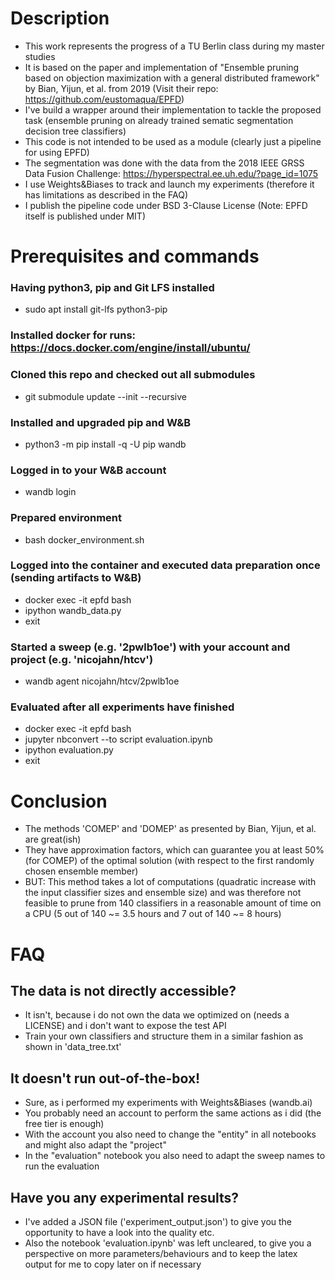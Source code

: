 # Description
* This work represents the progress of a TU Berlin class during my master studies
* It is based on the paper and implementation of "Ensemble pruning based on objection maximization with a general distributed framework" by Bian, Yijun, et al. from 2019 (Visit their repo: https://github.com/eustomaqua/EPFD)
* I've build a wrapper around their implementation to tackle the proposed task (ensemble pruning on already trained sematic segmentation decision tree classifiers)
* This code is not intended to be used as a module (clearly just a pipeline for using EPFD)
* The segmentation was done with the data from the 2018 IEEE GRSS Data Fusion Challenge: https://hyperspectral.ee.uh.edu/?page_id=1075
* I use Weights&Biases to track and launch my experiments (therefore it has limitations as described in the FAQ)
* I publish the pipeline code under BSD 3-Clause License (Note: EPFD itself is published under MIT)

# Prerequisites and commands
### Having python3, pip and Git LFS installed
* sudo apt install git-lfs python3-pip
### Installed docker for runs: https://docs.docker.com/engine/install/ubuntu/
### Cloned this repo and checked out all submodules
* git submodule update --init --recursive
### Installed and upgraded pip and W&B
* python3 -m pip install -q -U pip wandb
### Logged in to your W&B account
* wandb login
### Prepared environment
* bash docker_environment.sh
### Logged into the container and executed data preparation once (sending artifacts to W&B)
* docker exec -it epfd bash
* ipython wandb_data.py
* exit
### Started a sweep (e.g. '2pwlb1oe') with your account and project (e.g. 'nicojahn/htcv')
* wandb agent nicojahn/htcv/2pwlb1oe
### Evaluated after all experiments have finished
* docker exec -it epfd bash
* jupyter nbconvert --to script evaluation.ipynb
* ipython evaluation.py
* exit

# Conclusion
* The methods 'COMEP' and 'DOMEP' as presented by Bian, Yijun, et al. are great(ish)
* They have approximation factors, which can guarantee you at least 50% (for COMEP) of the optimal solution (with respect to the first randomly chosen ensemble member)
* BUT: This method takes a lot of computations (quadratic increase with the input classifier sizes and ensemble size) and was therefore not feasible to prune from 140 classifiers in a reasonable amount of time on a CPU (5 out of 140 ~= 3.5 hours and 7 out of 140 ~= 8 hours)

# FAQ
## The data is not directly accessible?
* It isn't, because i do not own the data we optimized on (needs a LICENSE) and i don't want to expose the test API
* Train your own classifiers and structure them in a similar fashion as shown in 'data_tree.txt'
## It doesn't run out-of-the-box!
* Sure, as i performed my experiments with Weights&Biases (wandb.ai)
* You probably need an account to perform the same actions as i did (the free tier is enough)
* With the account you also need to change the "entity" in all notebooks and might also adapt the "project"
* In the "evaluation" notebook you also need to adapt the sweep names to run the evaluation 
## Have you any experimental results?
* I've added a JSON file ('experiment_output.json') to give you the opportunity to have a look into the quality etc.
* Also the notebook 'evaluation.ipynb' was left uncleared, to give you a perspective on more parameters/behaviours and to keep the latex output for me to copy later on if necessary